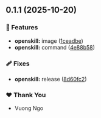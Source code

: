 ## 0.1.1 (2025-10-20)

### 🚀 Features

- **openskill:** image ([1ceadbe](https://github.com/AgiFlow/openskill/commit/1ceadbe))
- **openskill:** command ([4e88b58](https://github.com/AgiFlow/openskill/commit/4e88b58))

### 🩹 Fixes

- **openskill:** release ([8d60fc2](https://github.com/AgiFlow/openskill/commit/8d60fc2))

### ❤️ Thank You

- Vuong Ngo